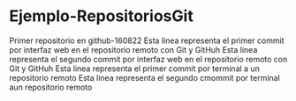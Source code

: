 # Ejemplo-RepositoriosGit
Primer repositorio en github-160822
Esta linea representa el primer commit por interfaz web en el repositorio remoto con Git y GitHuh
Esta linea representa el segundo commit por interfaz web en el repositorio remoto con Git y GitHuh
Esta linea representa el primer commit por terminal a un  repositorio remoto 
Esta linea representa el segundo cmommit por terminal aun repositorio remoto
